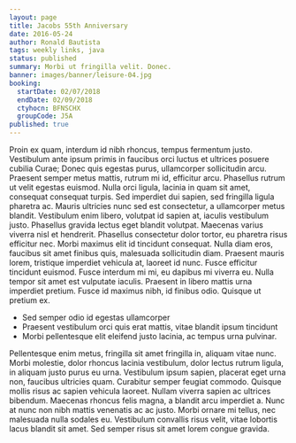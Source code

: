 ```yaml
---
layout: page
title: Jacobs 55th Anniversary
date: 2016-05-24
author: Ronald Bautista
tags: weekly links, java
status: published
summary: Morbi ut fringilla velit. Donec.
banner: images/banner/leisure-04.jpg
booking:
  startDate: 02/07/2018
  endDate: 02/09/2018
  ctyhocn: BFNSCHX
  groupCode: J5A
published: true
---
```

Proin ex quam, interdum id nibh rhoncus, tempus fermentum justo. Vestibulum ante ipsum primis in faucibus orci luctus et ultrices posuere cubilia Curae; Donec quis egestas purus, ullamcorper sollicitudin arcu. Praesent semper metus mattis, rutrum mi id, efficitur arcu. Phasellus rutrum ut velit egestas euismod. Nulla orci ligula, lacinia in quam sit amet, consequat consequat turpis. Sed imperdiet dui sapien, sed fringilla ligula pharetra ac.
Mauris ultricies nunc sed est consectetur, a ullamcorper metus blandit. Vestibulum enim libero, volutpat id sapien at, iaculis vestibulum justo. Phasellus gravida lectus eget blandit volutpat. Maecenas varius viverra nisl et hendrerit. Phasellus consectetur dolor tortor, eu pharetra risus efficitur nec. Morbi maximus elit id tincidunt consequat. Nulla diam eros, faucibus sit amet finibus quis, malesuada sollicitudin diam. Praesent mauris lorem, tristique imperdiet vehicula at, laoreet id nunc. Fusce efficitur tincidunt euismod. Fusce interdum mi mi, eu dapibus mi viverra eu. Nulla tempor sit amet est vulputate iaculis. Praesent in libero mattis urna imperdiet pretium. Fusce id maximus nibh, id finibus odio. Quisque ut pretium ex.

* Sed semper odio id egestas ullamcorper
* Praesent vestibulum orci quis erat mattis, vitae blandit ipsum tincidunt
* Morbi pellentesque elit eleifend justo lacinia, ac tempus urna pulvinar.

Pellentesque enim metus, fringilla sit amet fringilla in, aliquam vitae nunc. Morbi molestie, dolor rhoncus lacinia vestibulum, dolor lectus rutrum ligula, in aliquam justo purus eu urna. Vestibulum ipsum sapien, placerat eget urna non, faucibus ultricies quam. Curabitur semper feugiat commodo. Quisque mollis risus ac sapien vehicula laoreet. Nullam viverra sapien ac ultrices bibendum. Maecenas rhoncus felis magna, a blandit arcu imperdiet a. Nunc at nunc non nibh mattis venenatis ac ac justo. Morbi ornare mi tellus, nec malesuada nulla sodales eu. Vestibulum convallis risus velit, vitae lobortis lacus blandit sit amet. Sed semper risus sit amet lorem congue gravida.
